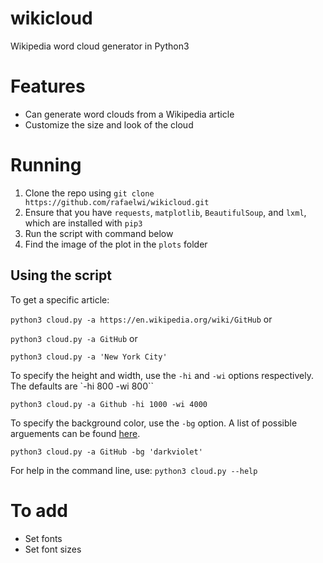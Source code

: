 # wikicloud
Wikipedia word cloud generator in Python3

# Features
- Can generate word clouds from a Wikipedia article
- Customize the size and look of the cloud


# Running
1. Clone the repo using `git clone https://github.com/rafaelwi/wikicloud.git`
2. Ensure that you have `requests`, `matplotlib`, `BeautifulSoup`, and `lxml`, which are installed with `pip3`
3. Run the script with command below
4. Find the image of the plot in the `plots` folder

## Using the script
To get a specific article:

`python3 cloud.py -a https://en.wikipedia.org/wiki/GitHub` or 

`python3 cloud.py -a GitHub` or

`python3 cloud.py -a 'New York City'`


To specify the height and width, use the `-hi` and `-wi` options respectively. The defaults
are `-hi 800 -wi 800``

`python3 cloud.py -a Github -hi 1000 -wi 4000`


To specify the background color, use the `-bg` option. A list of possible arguements can be
found [here](https://drafts.csswg.org/css-color-4/#named-colors).

`python3 cloud.py -a GitHub -bg 'darkviolet'`
 
 
 For help in the command line, use:
 `python3 cloud.py --help`

# To add
- Set fonts
- Set font sizes


